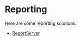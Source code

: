 # Reporting

Here are some reporting solutions.

- [ReportServer](https://sourceforge.net/projects/dw-rs/)
